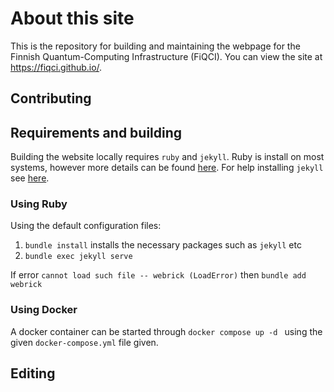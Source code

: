 # About this site

This is the repository for building and maintaining the webpage for the Finnish Quantum-Computing Infrastructure (FiQCI). You can view the site at https://fiqci.github.io/. 


## Contributing



## Requirements and building 

Building the website locally requires `ruby` and `jekyll`. Ruby is install on most systems, however more details can be found [here](https://www.ruby-lang.org/en/documentation/installation/). For help installing `jekyll` see [here](https://jekyllrb.com/docs/installation/).

### Using Ruby

Using the default configuration files: 

1. `bundle install` installs the necessary packages such as `jekyll` etc
2. `bundle exec jekyll serve`

If error `cannot load such file -- webrick (LoadError)` then `bundle add webrick`

### Using Docker

A docker container can be started through `docker compose up -d ` using the given `docker-compose.yml` file given. 

## Editing
